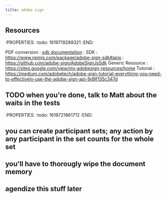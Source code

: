 ```yaml
---
title: adobe sign
---
```


## Resources
:PROPERTIES:
:todo: 1619719289321
:END:

PDF conversion
: [sdk documentation](https://opensource.adobe.com/pdftools-node-sdk-samples/apidocs/latest/FileRef.html#.createFromStream)
: 
SDK
: https://www.npmjs.com/package/adobe-sign-sdk#apis
: https://github.com/adobe-sign/AdobeSignJsSdk
Generic Resource
: https://sites.google.com/view/my-adobesign-resources/home
Tutorial
: https://medium.com/adobetech/adobe-sign-tutorial-everything-you-need-to-effectively-use-the-adobe-sign-api-9d9f135c347d
## TODO when you're done, talk to Matt about the waits in the tests
:PROPERTIES:
:todo: 1619721861712
:END:
## you can create participant sets; any action by any participant in the set counts for the whole set
## you'll have to thorougly wipe the document memory
## agendize this stuff later
